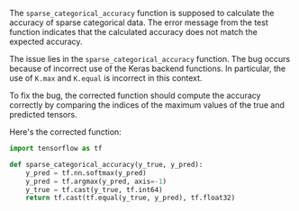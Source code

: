 The `sparse_categorical_accuracy` function is supposed to calculate the accuracy of sparse categorical data. The error message from the test function indicates that the calculated accuracy does not match the expected accuracy.

The issue lies in the `sparse_categorical_accuracy` function. The bug occurs because of incorrect use of the Keras backend functions. In particular, the use of `K.max` and `K.equal` is incorrect in this context.

To fix the bug, the corrected function should compute the accuracy correctly by comparing the indices of the maximum values of the true and predicted tensors.

Here's the corrected function:

```python
import tensorflow as tf

def sparse_categorical_accuracy(y_true, y_pred):
    y_pred = tf.nn.softmax(y_pred)
    y_pred = tf.argmax(y_pred, axis=-1)
    y_true = tf.cast(y_true, tf.int64)
    return tf.cast(tf.equal(y_true, y_pred), tf.float32)
```